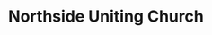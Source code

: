 ---
title: "Northside Uniting Church"
denomination: "Uniting"
leader: "Rev Wayne McHugh"
address: ""
suburb: ""
address-hint: ""
mailing: ""
phone: ""
email: ""
website: ""
services:
  - "Sunday 9:00am"
  - "Tuesday 9:30am"
office-hours:
coordinates: 
  longitude: 149.18204939999998
  latitude: -21.0921182
---